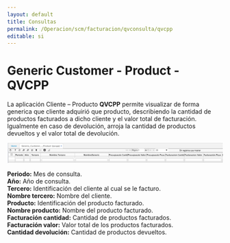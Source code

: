 ```yaml
---
layout: default
title: Consultas
permalink: /Operacion/scm/facturacion/qvconsulta/qvcpp
editable: si
---
```


# Generic  Customer - Product - QVCPP

La aplicación Cliente – Producto **QVCPP** permite visualizar de forma generica que cliente adquirió que producto, describiendo la cantidad de productos facturados a dicho cliente y el valor total de facturación. Igualmente en caso de devolución, arroja la cantidad de productos devueltos y el valor total de devolución.

![](qvcpp.png)

**Periodo:** Mes de consulta.  
**Año:** Año de consulta.  
**Tercero:** Identificación del cliente al cual se le facturo.  
**Nombre tercero:** Nombre del cliente.  
**Producto:** Identificación del producto facturado.  
**Nombre producto:** Nombre del producto facturado.  
**Facturación cantidad:** Cantidad de productos facturados.   
**Facturación valor:** Valor total de los productos facturados.  
**Cantidad devolución:** Cantidad de productos devueltos.  


